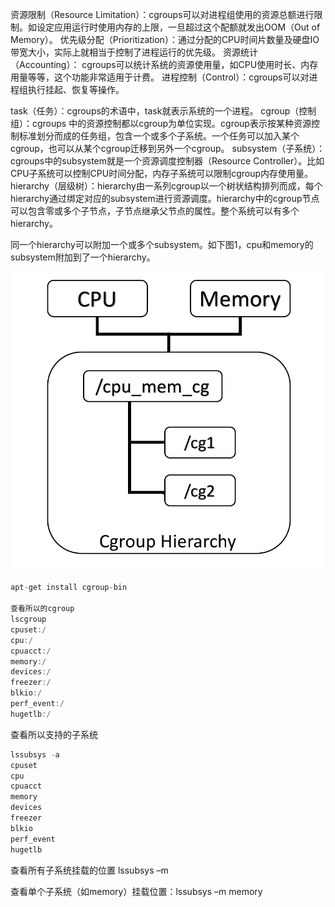 
资源限制（Resource Limitation）：cgroups可以对进程组使用的资源总额进行限制。如设定应用运行时使用内存的上限，一旦超过这个配额就发出OOM（Out of Memory）。
优先级分配（Prioritization）：通过分配的CPU时间片数量及硬盘IO带宽大小，实际上就相当于控制了进程运行的优先级。
资源统计（Accounting）： cgroups可以统计系统的资源使用量，如CPU使用时长、内存用量等等，这个功能非常适用于计费。
进程控制（Control）：cgroups可以对进程组执行挂起、恢复等操作。


task（任务）：cgroups的术语中，task就表示系统的一个进程。
cgroup（控制组）：cgroups 中的资源控制都以cgroup为单位实现。cgroup表示按某种资源控制标准划分而成的任务组，包含一个或多个子系统。一个任务可以加入某个cgroup，也可以从某个cgroup迁移到另外一个cgroup。
subsystem（子系统）：cgroups中的subsystem就是一个资源调度控制器（Resource Controller）。比如CPU子系统可以控制CPU时间分配，内存子系统可以限制cgroup内存使用量。
hierarchy（层级树）：hierarchy由一系列cgroup以一个树状结构排列而成，每个hierarchy通过绑定对应的subsystem进行资源调度。hierarchy中的cgroup节点可以包含零或多个子节点，子节点继承父节点的属性。整个系统可以有多个hierarchy。



同一个hierarchy可以附加一个或多个subsystem。如下图1，cpu和memory的subsystem附加到了一个hierarchy。

![同一个hierarchy可以附加一个或多个subsystem](../../images/pic1.png)


```go
apt-get install cgroup-bin

查看所以的cgroup
lscgroup
cpuset:/
cpu:/
cpuacct:/
memory:/
devices:/
freezer:/
blkio:/
perf_event:/
hugetlb:/

```
查看所以支持的子系统
```go
lssubsys -a
cpuset
cpu
cpuacct
memory
devices
freezer
blkio
perf_event
hugetlb

```

查看所有子系统挂载的位置  lssubsys –m

查看单个子系统（如memory）挂载位置：lssubsys –m memory